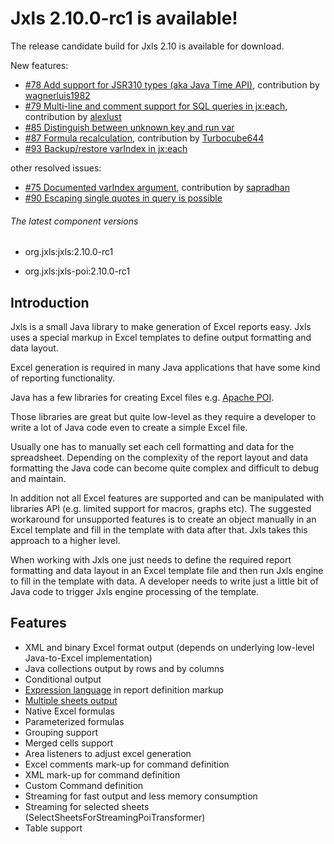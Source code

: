 Jxls 2.10.0-rc1 is available!
==========================

The release candidate build for Jxls 2.10 is available for download.

New features:

* [#78 Add support for JSR310 types (aka Java Time API)](https://github.com/jxlsteam/jxls/issues/78), contribution by [wagnerluis1982](https://github.com/wagnerluis1982)
* [#79 Multi-line and comment support for SQL queries in jx:each](https://github.com/jxlsteam/jxls/issues/79), contribution by [alexlust](https://github.com/alexlust)
* [#85 Distinguish between unknown key and run var](https://github.com/jxlsteam/jxls/issues/85)
* [#87 Formula recalculation](https://github.com/jxlsteam/jxls/issues/87), contribution by [Turbocube644](https://github.com/Turbocube644)
* [#93 Backup/restore varIndex in jx:each](https://github.com/jxlsteam/jxls/issues/93)

other resolved issues:

* [#75 Documented varIndex argument](https://github.com/jxlsteam/jxls/issues/75), contribution by [sapradhan](https://github.com/sapradhan)
* [#90 Escaping single quotes in query is possible](https://github.com/jxlsteam/jxls/issues/90)
 

###### The latest component versions

* org.jxls:jxls:2.10.0-rc1

* org.jxls:jxls-poi:2.10.0-rc1

Introduction
------------
Jxls is a small Java library to make generation of Excel reports easy.
Jxls uses a special markup in Excel templates to define output formatting and data layout.

Excel generation is required in many Java applications that have some kind of reporting functionality.

Java has a few libraries for creating Excel files e.g. [Apache POI](https://poi.apache.org/).

Those libraries are great but quite low-level as they require a developer to write a lot of Java code even to create a simple Excel file.

Usually one has to manually set each cell formatting and data for the spreadsheet.
Depending on the complexity of the report layout and data formatting the Java code can become quite complex and difficult to debug and maintain.

In addition not all Excel features are supported and can be manipulated with libraries API (e.g. limited support for macros, graphs etc).
The suggested workaround for unsupported features is to create an object manually in an Excel template  and fill in the template with data after that. Jxls takes this approach to a higher level. 

When working with Jxls one just needs to define the required report formatting and data layout in an Excel template file and then run Jxls engine
 to fill in the template with data. A developer needs to write just a little bit of Java code to trigger Jxls engine processing of the template.

Features
--------
* XML and binary Excel format output (depends on underlying low-level Java-to-Excel implementation)
* Java collections output by rows and by columns
* Conditional output
* [Expression language](reference/expression_language.html) in report definition markup 
* [Multiple sheets output](reference/multi_sheets.html)
* Native Excel formulas
* Parameterized formulas
* Grouping support
* Merged cells support
* Area listeners to adjust excel generation
* Excel comments mark-up for command definition
* XML mark-up for command definition
* Custom Command definition
* Streaming for fast output and less memory consumption
* Streaming for selected sheets (SelectSheetsForStreamingPoiTransformer)
* Table support
